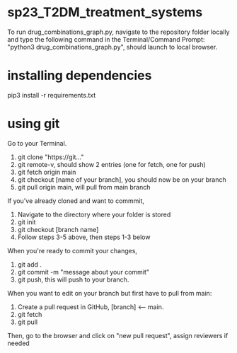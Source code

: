 # sp23_T2DM_treatment_systems
To run drug_combinations_graph.py, navigate to the repository folder locally and type the following command in the Terminal/Command Prompt: "python3 drug_combinations_graph.py", should launch to local browser.

# installing dependencies

pip3 install -r requirements.txt

# using git

Go to your Terminal.

1. git clone "https://git..."
2. git remote-v, should show 2 entries (one for fetch, one for push)
3. git fetch origin main
4. git checkout [name of your branch], you should now be on your branch
5. git pull origin main, will pull from main branch

If you've already cloned and want to commmit,
1. Navigate to the directory where your folder is stored
2. git init
3. git checkout [branch name]
4. Follow steps 3-5 above, then steps 1-3 below

When you're ready to commit your changes,
1. git add .
2. git commit -m "message about your commit"
3. git push, this will push to your branch.

When you want to edit on your branch but first have to pull from main:
1. Create a pull request in GitHub, [branch] <-- main.
2. git fetch
3. git pull

Then, go to the browser and click on "new pull request", assign reviewers if needed
